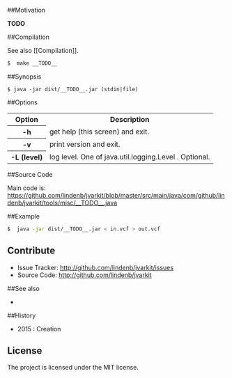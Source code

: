 ##Motivation

__TODO__

##Compilation

See also [[Compilation]].

```bash
$  make __TODO__
```

##Synopsis

```
$ java -jar dist/__TODO__.jar (stdin|file) 
```

##Options

<table>
<tr><th>Option</th><th>Description</th></tr>
<tr><th>-h</th><td>get help (this screen) and exit.</td></tr>
<tr><th>-v</th><td>print version and exit.</td></tr>
<tr><th>-L (level)</th><td>log level. One of java.util.logging.Level . Optional.</td></tr>
</table>

##Source Code

Main code is: https://github.com/lindenb/jvarkit/blob/master/src/main/java/com/github/lindenb/jvarkit/tools/misc/__TODO__.java

##Example

```bash
$  java -jar dist/__TODO__.jar < in.vcf > out.vcf

```

## Contribute

- Issue Tracker: http://github.com/lindenb/jvarkit/issues
- Source Code: http://github.com/lindenb/jvarkit

##See also

* 

##History

* 2015 : Creation

## License

The project is licensed under the MIT license.


